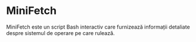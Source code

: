 # MiniFetch
 MiniFetch este un script Bash interactiv care furnizează informații detaliate despre sistemul de operare pe care rulează.
